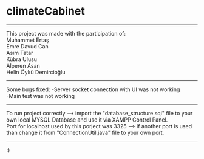 # climateCabinet
**********************************************************
This project was made with the participation of: <br>
Muhammet Ertaş <br>
Emre Davud Can <br>
Asım Tatar <br>
Kübra Ulusu <br>
Alperen Asan <br>
Helin Öykü Demircioğlu
**********************************************************
Some bugs fixed:
-Server socket connection with UI was not working <br>
-Main test was not working <br>
**********************************************************
To run project correctly --> import the "database_structure.sql" file to your own local MYSQL Database and use it via XAMPP Control Panel. <br>
Port for localhost used by this porject was 3325 --> if another port is used than change it from "ConnectionUtil.java" file to your own port.
**********************************************************
:)
